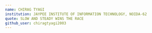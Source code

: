 ```yaml
---
name: CHIRAG TYAGI 
institution: JAYPEE INSTITUTE OF INFORMATION TECHNOLOGY, NOIDA-62
quote: SLOW AND STEADY WINS THE RACE
github_user: chiragtyagi2003
---
```

